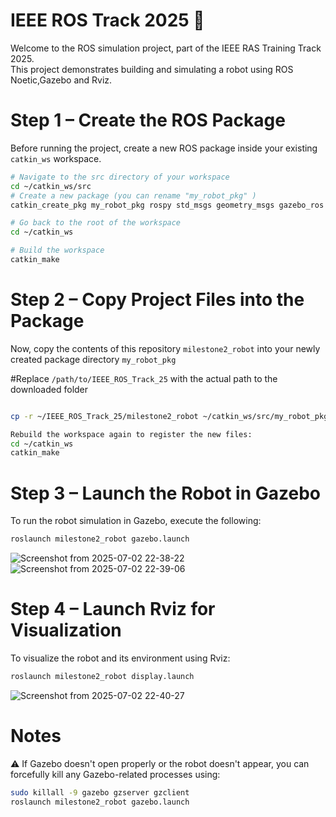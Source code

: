 # IEEE ROS Track 2025 🚀

Welcome to the ROS simulation project, part of the IEEE RAS Training Track 2025.  
This project demonstrates building and simulating a robot using ROS Noetic,Gazebo and Rviz.

# Step 1 – Create the ROS Package
Before running the project, create a new ROS package inside your existing `catkin_ws` workspace.
```bash
# Navigate to the src directory of your workspace
cd ~/catkin_ws/src
# Create a new package (you can rename "my_robot_pkg" )
catkin_create_pkg my_robot_pkg rospy std_msgs geometry_msgs gazebo_ros

# Go back to the root of the workspace
cd ~/catkin_ws

# Build the workspace
catkin_make
```
# Step 2 – Copy Project Files into the Package
Now, copy the contents of this repository `milestone2_robot` into your newly created package directory `my_robot_pkg`

 #Replace `/path/to/IEEE_ROS_Track_25` with the actual path to the downloaded folder
```bash

cp -r ~/IEEE_ROS_Track_25/milestone2_robot ~/catkin_ws/src/my_robot_pkg/
```
```bash
Rebuild the workspace again to register the new files:
cd ~/catkin_ws
catkin_make
```
# Step 3 – Launch the Robot in Gazebo
To run the robot simulation in Gazebo, execute the following:
```bash
roslaunch milestone2_robot gazebo.launch 
```
![Screenshot from 2025-07-02 22-38-22](https://github.com/user-attachments/assets/2ddef5ac-bbbc-4d39-ba0b-87d8783c87a1)
![Screenshot from 2025-07-02 22-39-06](https://github.com/user-attachments/assets/eee20044-6248-454d-a1bd-87e1ba9dc444)



# Step 4 – Launch Rviz for Visualization
To visualize the robot and its environment using Rviz:
```bash
roslaunch milestone2_robot display.launch 
```
![Screenshot from 2025-07-02 22-40-27](https://github.com/user-attachments/assets/30920747-9946-48de-86d4-de3fd047d329)

# Notes
⚠️ If Gazebo doesn't open properly or the robot doesn't appear, you can forcefully kill any Gazebo-related processes using:
``` bash
sudo killall -9 gazebo gzserver gzclient
roslaunch milestone2_robot gazebo.launch
```
